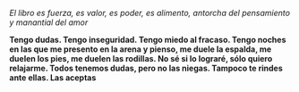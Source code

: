 *El libro es fuerza, es valor, es poder, es alimento, antorcha del pensamiento y manantial del amor*

**Tengo dudas. Tengo inseguridad. Tengo miedo al fracaso. Tengo noches en las que me presento en la arena y pienso, me duele la espalda, me duelen los pies, me duelen las rodillas. No sé si lo lograré, sólo quiero relajarme. Todos tenemos dudas, pero no las niegas. Tampoco te rindes ante ellas. Las aceptas**
